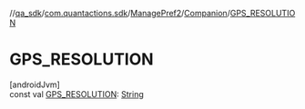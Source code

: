 //[qa_sdk](../../../../index.md)/[com.quantactions.sdk](../../index.md)/[ManagePref2](../index.md)/[Companion](index.md)/[GPS_RESOLUTION](-g-p-s_-r-e-s-o-l-u-t-i-o-n.md)

# GPS_RESOLUTION

[androidJvm]\
const val [GPS_RESOLUTION](-g-p-s_-r-e-s-o-l-u-t-i-o-n.md): [String](https://kotlinlang.org/api/latest/jvm/stdlib/kotlin/-string/index.html)
